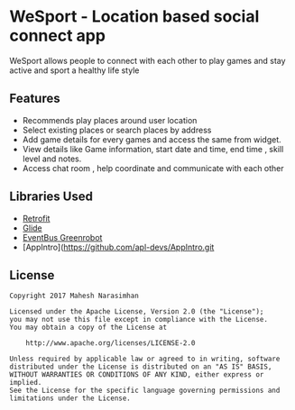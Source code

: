 # WeSport - Location based social connect app

WeSport allows people to connect with each other to play games and stay active and sport a healthy life style

## Features

* Recommends play places around user location
* Select existing places or search places by address
* Add game details for every games and access the same from widget.
* View details like Game information, start date and time, end time , skill level and notes.
* Access chat room , help coordinate and communicate with each other

## Libraries Used

* [Retrofit](https://github.com/square/retrofit.git)
* [Glide](https://github.com/bumptech/glide.git)
* [EventBus Greenrobot](https://github.com/greenrobot/EventBus.git)
* [AppIntro](https://github.com/apl-devs/AppIntro.git


## License

    Copyright 2017 Mahesh Narasimhan

    Licensed under the Apache License, Version 2.0 (the "License");
    you may not use this file except in compliance with the License.
    You may obtain a copy of the License at

        http://www.apache.org/licenses/LICENSE-2.0

    Unless required by applicable law or agreed to in writing, software
    distributed under the License is distributed on an "AS IS" BASIS,
    WITHOUT WARRANTIES OR CONDITIONS OF ANY KIND, either express or implied.
    See the License for the specific language governing permissions and
    limitations under the License.
